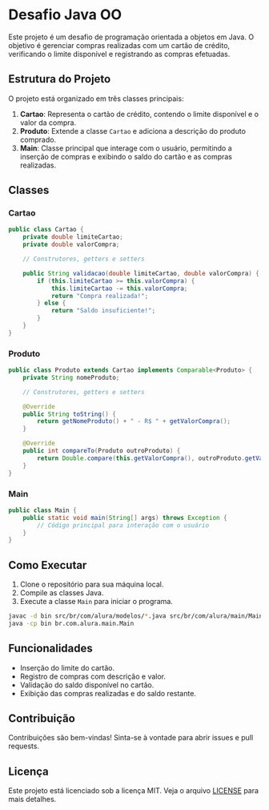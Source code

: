 # Desafio Java OO

Este projeto é um desafio de programação orientada a objetos em Java. O objetivo é gerenciar compras realizadas com um cartão de crédito, verificando o limite disponível e registrando as compras efetuadas.

## Estrutura do Projeto

O projeto está organizado em três classes principais:

1. **Cartao**: Representa o cartão de crédito, contendo o limite disponível e o valor da compra.
2. **Produto**: Extende a classe `Cartao` e adiciona a descrição do produto comprado.
3. **Main**: Classe principal que interage com o usuário, permitindo a inserção de compras e exibindo o saldo do cartão e as compras realizadas.

## Classes

### Cartao

```java
public class Cartao {
    private double limiteCartao;
    private double valorCompra;

    // Construtores, getters e setters

    public String validacao(double limiteCartao, double valorCompra) {
        if (this.limiteCartao >= this.valorCompra) {
            this.limiteCartao -= this.valorCompra;
            return "Compra realizada!";
        } else {
            return "Saldo insuficiente!";
        }
    }
}
```

### Produto

```java
public class Produto extends Cartao implements Comparable<Produto> {
    private String nomeProduto;

    // Construtores, getters e setters

    @Override
    public String toString() {
        return getNomeProduto() + " - R$ " + getValorCompra();
    }

    @Override
    public int compareTo(Produto outroProduto) {
        return Double.compare(this.getValorCompra(), outroProduto.getValorCompra());
    }
}
```

### Main

```java
public class Main {
    public static void main(String[] args) throws Exception {
        // Código principal para interação com o usuário
    }
}
```

## Como Executar

1. Clone o repositório para sua máquina local.
2. Compile as classes Java.
3. Execute a classe `Main` para iniciar o programa.

```bash
javac -d bin src/br/com/alura/modelos/*.java src/br/com/alura/main/Main.java
java -cp bin br.com.alura.main.Main
```

## Funcionalidades

- Inserção do limite do cartão.
- Registro de compras com descrição e valor.
- Validação do saldo disponível no cartão.
- Exibição das compras realizadas e do saldo restante.

## Contribuição

Contribuições são bem-vindas! Sinta-se à vontade para abrir issues e pull requests.

## Licença

Este projeto está licenciado sob a licença MIT. Veja o arquivo [LICENSE](LICENSE) para mais detalhes.